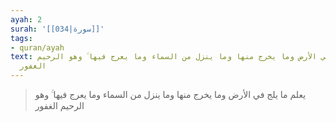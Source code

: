 ```yaml
---
ayah: 2
surah: '[[034|سورة]]'
tags:
- quran/ayah
text: يعلم ما يلج في الأرض وما يخرج منها وما ينزل من السماء وما يعرج فيها ۚ وهو الرحيم
  الغفور
---
```

> يعلم ما يلج في الأرض وما يخرج منها وما ينزل من السماء وما يعرج فيها ۚ وهو الرحيم الغفور
